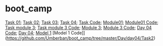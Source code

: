 # boot_camp
[Task 01](https://umberban.github.io/boot_camp/1day/task_01);
[Task 02](https://umberban.github.io/boot_camp/1day/task_02);
[Task 03](https://umberban.github.io/boot_camp/1day/task_03);
[Task 04](https://umberban.github.io/boot_camp/1day/task_04);
[Task Code](https://github.com/Umberban/boot_camp/tree/master/1day);
[Module01](https://umberban.github.io/boot_camp/html-css/module_1-2/module1.html);
[Module01 Code](https://github.com/Umberban/boot_camp/tree/master/html-css/module_1-2);
[Task module 3](https://umberban.github.io/boot_camp/day03/Task_module3);
[Task module 3 Code](https://github.com/Umberban/boot_camp/tree/master/day03);
[Module 3](https://umberban.github.io/boot_camp/html-css/module_3);
[Module 3 Code](https://github.com/Umberban/boot_camp/tree/master/html-css/module_3);
[Day 04 Code](https://github.com/Umberban/boot_camp/tree/master/day04);
[Day 04](https://umberban.github.io/boot_camp/day04);
[Model 1](ttps://umberban.github.io/boot_camp/Day/day04/Task2)
[Model 1 Code]](https://github.com/Umberban/boot_camp/tree/master/Day/day04/Task2)

